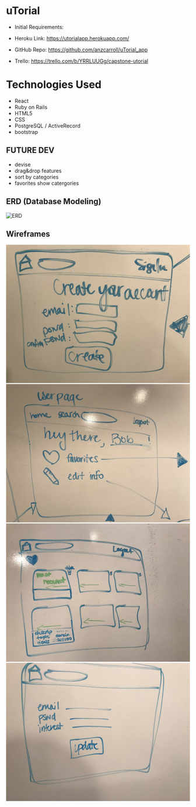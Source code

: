 # uTorial
* Initial Requirements: 

* Heroku Link: https://utorialapp.herokuapp.com/

* GitHub Repo: https://github.com/anzcarroll/uTorial_app

* Trello: https://trello.com/b/YRRLUUGg/capstone-utorial





# Technologies Used
* React
* Ruby on Rails
* HTML5
* CSS
* PostgreSQL / ActiveRecord
* bootstrap


## FUTURE DEV
* devise
* drag&drop features
* sort by categories
* favorites show catergories


## ERD (Database Modeling)
![ERD](/images/?raw=true)



## Wireframes
![Wireframe](/images/IMG_2402.png?raw=true)
![Wireframe](/images/IMG_2403.png?raw=true)
![Wireframe](/images/IMG_2404.png?raw=true)
![Wireframe](/images/IMG_2405.png?raw=true)


